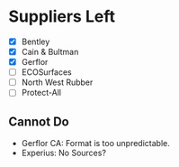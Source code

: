 # Suppliers Left

- [x] Bentley
- [x] Cain & Bultman
- [x] Gerflor
- [ ] ECOSurfaces
- [ ] North West Rubber
- [ ] Protect-All

## Cannot Do

- Gerflor CA: Format is too unpredictable.
- Experius: No Sources?
